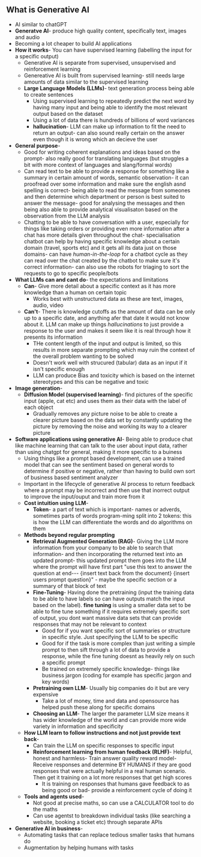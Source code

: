 ## What is Generative AI
- AI similar to chatGPT
- **Generatve AI**- produce high quality content, specifically text, images and audio
- Becoming a lot cheaper to build AI applications
- **How it works**- You can have supervised learning (labelling the input for a specific output)
	- Generative AI is separate from supervised, unsupervised and reinforcement learning
	- Genereative AI is built from supervised learning- still needs large amounts of data similar to the supervised learning
	- **Large Language Models (LLMs)**- text generation process being able to create sentences
		- Using supervised learning to repeatedly predict the next word by having many input and being able to identify the most relevant output based on the dataset
		- Using a lot of data there is hundreds of billions of word variances
		- **hallucination**- LLM can make up information to fit the need to return an output- can also sound really certain on the answer even though it is wrong which an decieve the user
- **General purpose**- 
	- Good for writing coherent explanations and ideas based on the prompt- also really good for translating languages (but struggles a bit with more context of languages and slang/formal words) 
	- Can read text to be able to provide a response for something like a summary in certain amount of words, semantic observation- it can proofread over some information and make sure the english asnd spelling is correct- being able to read the message from someones and then determine which department or person is best suited to answer the message- good for analysing the messages and then being also able to provide analytical visualisaton based on the observation from the LLM analysis
	- Chatting to be able to have conversation with a user, especially for things like taking orders or providing even more information after a chat has more details given throughout the chat- specialisation chatbot can help by having specific knowledge about a certain domain (travel, sports etc) and it gets all its data just on those domains- can have *human-in-the-loop* for a chatbot cycle as they can read over the chat created by the chatbot to make sure it's correct information- can also use the robots for triaging to sort the requests to go to specific people/bots
- **What LLMs can and cant do**- the expectations and limitations
	- **Can**- Give more detail about a specific context as it has more knowledge than a human on certain topic
		- Works best with unstructured data as these are text, images, audio, video
	- **Can't**- There is knowledge cutoffs as the amount of data can be only up to a specific date, and anything afer that date it would not know about it. LLM can make up things *hallucinations* to just provide a response to the user and makes it seem like it is real through how it presents its information
		- THe content length of the input and output is limited, so this results in more separate prompting which may ruin the context of the overall problem wanting to be solved
		- Doesn't work well with strucured (tabular) data as an input if it isn't specific enough
		- LLM can produce Bias and toxicity which is based on the internet stereotypes and this can be negative and toxic
- **Image generation**- 
	- **Diffusion Model (supervised learning)**- find pictures of the specific input (apple, cat etc) and uses them as their data with the label of each object
		- Gradually removes any picture noise to be able to create a clearer picture based on the data set by constantly updating the picture by removing the noise and working its way to a clearer picture
- **Software applications using generative AI**- Being able to produce chat like machine learning that can talk to the user about input data, rather than using chatgpt for general, making it more specific to a buiness
	- Using things like a prompt based development, can use a trained model that can see the sentiment based on general words to determine if positive or negative, rather than having to build own sort of business based sentiment analyzer
	- Important in the lifecycle of generative AI process to return feedback where a prompt may be incorrect and then use that inorrect output to improve the input/ouput and train more from it
	- **Cost intuition using LLM**- 
		- **Token**- a part of text which is important- names or adverds, sometimes parts of words program-ming split into 2 tokens: this is how the LLM can differentiate the words and do algorithms on them
	- **Methods beyond regular prompting**
		- **Retrieval Augmented Generation (RAG)**- Giving the LLM more information from your company to be able to search that information- and then incorporating the returned text into an updated prompt- this updated prompt them goes into the LLM where the prompt will have first part "use this text to answer the question at end--- {insert text back from the document} {insert users prompt question}" - maybe the specific section or a summary of that block of text
		- **Fine-Tuning**- Having done the pretraining (input the training data to be able to have labels so can have outputs match the input based on the label). **fine tuning** is using a smaller data set to be able to fine tune something if it requires extremely specific sort of output, you dont want massive data sets that can provide responses that may not be relevant to context
			- Good for if you want specific sort of summaries or structure in  specific style. Just specifying the LLM to be specific
			- Good for if the task is more complex than just writing a simple prompt to then sift through a lot of data to provide a response, while the fine tuning doesnt as heavily rely on such a specific prompt
			- Be trained on extremely specific knowledge- things like business jargon (coding for example has specific jargon and key words)
		- **Pretraining own LLM**- Usually big companies do it but are very expensive
			- Take a lot of money, time and data and opensource has helped push these along for specific domains
		- **Choosing an LLM**- The larger the parameter LLM size means it has wider knowledge of the world and can provide more wide variety in information and specificity
	- **How LLM learn to follow instructions and not just provide text back**- 
		- Can train the LLM on specific responses to specific input
		- **Reinforcement learning from human feedback (RLHF)**- Helpful, honest and harmless- Train answer quality reward model- Receive responses and determine BY HUMANS if they are good responses that were actually helpful in a real human scenario. Then get it training on a lot more responses that get high scores
			- It is training on responses that humans gave feedback to as being good or bad- provide a reinforcement cycle of doing it 
	- **Tools and agents used**- 
		- Not good at precise maths, so can use a CALCULATOR tool to do the maths
		- Can use agentst to breakdown individual tasks (like searching a website, booking a ticket etc) through separate APIs
- **Generative AI in business**- 
	- Automating tasks that can replace tedious smaller tasks that humans do
	- Augmentation by helping humans with tasks
